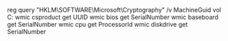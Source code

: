 reg query "HKLM\SOFTWARE\Microsoft\Cryptography" /v MachineGuid
vol C:
wmic csproduct get UUID
wmic bios get SerialNumber
wmic baseboard get SerialNumber
wmic cpu get ProcessorId
wmic diskdrive get SerialNumber
